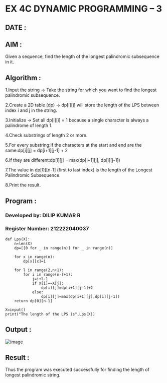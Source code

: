 # EX 4C DYNAMIC PROGRAMMING – 3

## DATE :

## AIM :

Given a sequence, find the length of the longest palindromic subsequence in it.

## Algorithm :

1.Input the string → Take the string for which you want to find the longest palindromic subsequence.

2.Create a 2D table (dp) → dp[i][j] will store the length of the LPS between index i and j in the string.

3.Initialize → Set all dp[i][i] = 1 because a single character is always a palindrome of length 1.

4.Check substrings of length 2 or more.

5.For every substring:If the characters at the start and end are the same:dp[i][j] = dp[i+1][j-1] + 2

6.If they are different:dp[i][j] = max(dp[i+1][j], dp[i][j-1])

7.The value in dp[0][n-1] (first to last index) is the length of the Longest Palindromic Subsequence.

8.Print the result. 

## Program :

### Developed by: DILIP KUMAR R
### Register Number: 212222040037

```
def Lps(X):
    n=len(X)
    dp=[[0 for _ in range(n)] for _ in range(n)]
    
    for x in range(n):
        dp[x][x]=1
        
    for l in range(2,n+1):
        for i in range(n-l+1):
            j=i+l-1
            if X[i]==X[j]:
                dp[i][j]=dp[i+1][j-1]+2
            else:
                dp[i][j]=max(dp[i+1][j],dp[i][j-1])
    return dp[0][n-1]
    
X=input()
print("The length of the LPS is",Lps(X))

```

## Output :

![image](https://github.com/user-attachments/assets/594ae1ec-5eee-46f3-b64d-d7f30d38388d)


## Result :

Thus the program was executed successfully for finding the length of longest palindromic string.
